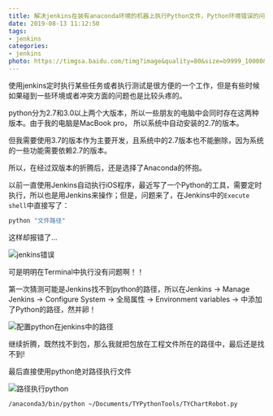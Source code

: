 ```yaml
---
title: 解决jenkins在装有anaconda环境的机器上执行Python文件，Python环境错误的问题
date: 2019-08-13 11:12:50
tags:
- jenkins
categories:
- jenkins
photo: https://timgsa.baidu.com/timg?image&quality=80&size=b9999_10000&sec=1565677144522&di=6954ebf5259d33dc50f673ac2cfa35ab&imgtype=0&src=http%3A%2F%2Fke.atguigu.com%2Ffiles%2Fdefault%2F2018%2F06-06%2F0938284d7ec9621229.jpg
---
```


使用jenkins定时执行某些任务或者执行测试是很方便的一个工作，但是有些时候如果碰到一些环境或者冲突方面的问题也是比较头疼的。
<!--more-->

python分为2.7和3.0以上两个大版本，所以一些朋友的电脑中会同时存在这两种版本。由于我的电脑是MacBook pro， 所以系统中自动安装的2.7的版本。

但我需要使用3.7的版本作为主要开发，且系统中的2.7版本也不能删除，因为系统的一些功能需要依赖2.7的版本。

所以，在经过双版本的折腾后，还是选择了Anaconda的怀抱。

以前一直使用Jenkins自动执行iOS程序，最近写了一个Python的工具，需要定时执行，所以也是用Jenkins来操作；但是，问题来了，在Jenkins中的`Execute shell`中直接写了：

```bash
python "文件路径"
```
这样却报错了...

![jenkins错误](https://s2.ax1x.com/2019/08/13/m9JIQe.jpg)

可是明明在Terminal中执行没有问题啊！！

第一次猜测可能是Jenkins找不到python的路径，所以在Jenkins -> Manage Jenkins -> Configure System -> 全局属性 -> Environment variables -> 中添加了Python的路径，然并卵！

![配置python在jenkins中的路径](https://s2.ax1x.com/2019/08/13/m9JxSS.jpg)

继续折腾，既然找不到包，那么我就把包放在工程文件所在的路径中，最后还是找不到!

最后直接使用python绝对路径执行文件

![路径执行python](https://s2.ax1x.com/2019/08/13/m9YAYV.jpg)

```bash
/anaconda3/bin/python ~/Documents/TYPythonTools/TYChartRobot.py
```